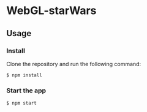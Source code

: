 # WebGL-starWars

## Usage

### Install

Clone the repository and run the following command:

```shell
$ npm install
```

### Start the app

```shell
$ npm start
```

